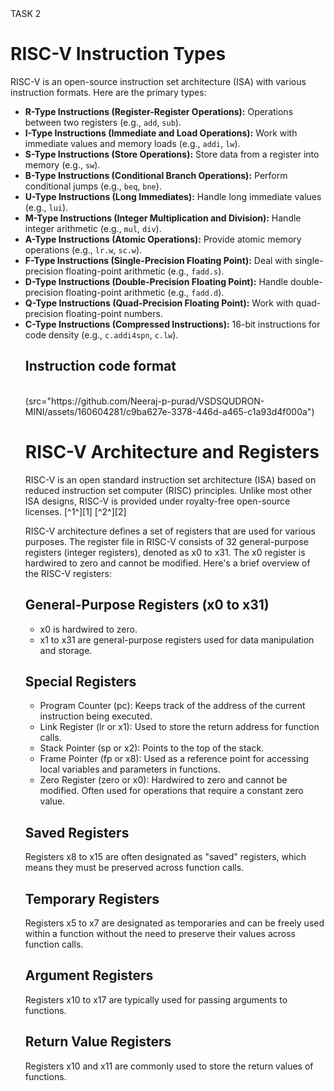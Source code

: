 <detail>
 <summary> TASK 2 </summary>


<!DOCTYPE html>
<html lang="en">
<head>
    <meta charset="UTF-8">
    <meta name="viewport" content="width=device-width, initial-scale=1.0">
 
 
</head>
<body>
    <h1>RISC-V Instruction Types</h1>
    <p>RISC-V is an open-source instruction set architecture (ISA) with various instruction formats. Here are the primary types:</p>
    <ul>
        <li><strong>R-Type Instructions (Register-Register Operations):</strong> Operations between two registers (e.g., <code>add</code>, <code>sub</code>).</li>
        <li><strong>I-Type Instructions (Immediate and Load Operations):</strong> Work with immediate values and memory loads (e.g., <code>addi</code>, <code>lw</code>).</li>
        <li><strong>S-Type Instructions (Store Operations):</strong> Store data from a register into memory (e.g., <code>sw</code>).</li>
        <li><strong>B-Type Instructions (Conditional Branch Operations):</strong> Perform conditional jumps (e.g., <code>beq</code>, <code>bne</code>).</li>
        <li><strong>U-Type Instructions (Long Immediates):</strong> Handle long immediate values (e.g., <code>lui</code>).</li>
        <li><strong>M-Type Instructions (Integer Multiplication and Division):</strong> Handle integer arithmetic (e.g., <code>mul</code>, <code>div</code>).</li>
        <li><strong>A-Type Instructions (Atomic Operations):</strong> Provide atomic memory operations (e.g., <code>lr.w</code>, <code>sc.w</code>).</li>
        <li><strong>F-Type Instructions (Single-Precision Floating Point):</strong> Deal with single-precision floating-point arithmetic (e.g., <code>fadd.s</code>).</li>
        <li><strong>D-Type Instructions (Double-Precision Floating Point):</strong> Handle double-precision floating-point arithmetic (e.g., <code>fadd.d</code>).</li>
        <li><strong>Q-Type Instructions (Quad-Precision Floating Point):</strong> Work with quad-precision floating-point numbers.</li>
        <li><strong>C-Type Instructions (Compressed Instructions):</strong> 16-bit instructions for code density (e.g., <code>c.addi4spn</code>, <code>c.lw</code>).</li>
<h2><b>Instruction code format </b></h2>
	<br> (src="https://github.com/Neeraj-p-purad/VSDSQUDRON-MINI/assets/160604281/c9ba627e-3378-446d-a465-c1a93d4f000a")

</body>
</html>

<!DOCTYPE html>
<html lang="en">
<head>
    <meta charset="UTF-8">
    <title>RISC-V Overview</title>
</head>
<body>
    <h1>RISC-V Architecture and Registers</h1>
    <p>RISC-V is an open standard instruction set architecture (ISA) based on reduced instruction set computer (RISC) principles. Unlike most other ISA designs, RISC-V is provided under royalty-free open-source licenses. [^1^][1] [^2^][2]</p>
    <p>RISC-V architecture defines a set of registers that are used for various purposes. The register file in RISC-V consists of 32 general-purpose registers (integer registers), denoted as x0 to x31. The x0 register is hardwired to zero and cannot be modified. Here's a brief overview of the RISC-V registers:</p>
    <h2>General-Purpose Registers (x0 to x31)</h2>
    <ul>
        <li>x0 is hardwired to zero.</li>
        <li>x1 to x31 are general-purpose registers used for data manipulation and storage.</li>
    </ul>
    <h2>Special Registers</h2>
    <ul>
        <li>Program Counter (pc): Keeps track of the address of the current instruction being executed.</li>
        <li>Link Register (lr or x1): Used to store the return address for function calls.</li>
        <li>Stack Pointer (sp or x2): Points to the top of the stack.</li>
        <li>Frame Pointer (fp or x8): Used as a reference point for accessing local variables and parameters in functions.</li>
        <li>Zero Register (zero or x0): Hardwired to zero and cannot be modified. Often used for operations that require a constant zero value.</li>
    </ul>
    <h2>Saved Registers</h2>
    <p>Registers x8 to x15 are often designated as "saved" registers, which means they must be preserved across function calls.</p>
    <h2>Temporary Registers</h2>
    <p>Registers x5 to x7 are designated as temporaries and can be freely used within a function without the need to preserve their values across function calls.</p>
    <h2>Argument Registers</h2>
    <p>Registers x10 to x17 are typically used for passing arguments to functions.</p>
    <h2>Return Value Registers</h2>
    <p>Registers x10 and x11 are commonly used to store the return values of functions.</p>
</body>
</html>

	

 
